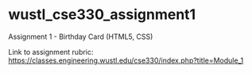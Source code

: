 # wustl_cse330_assignment1
Assignment 1 - Birthday Card (HTML5, CSS)

Link to assignment rubric: https://classes.engineering.wustl.edu/cse330/index.php?title=Module_1

